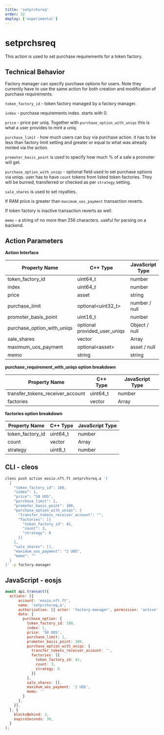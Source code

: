 ```yaml
---
title: 'setprchsreq'
order: 32
deploy: ['experimental']
---
```


# setprchsreq

This action is used to set purchase requirements for a token factory.

## Technical Behavior

Factory manager can specify purchase options for users. Note they currently have to use the same action for both creation and modification of purchase requirements.

`token_factory_id` - token factory managed by a factory manager.

`index` - purchase requirements index. starts with 0.

`price` - price per uniq. Together with `purchase_option_with_uniqs` this is what a user provides to mint a uniq.

`purchase_limit` - how much users can buy via purchase action. it has to be less than factory limit setting and greater or equal to what was already minted via the action.

`promoter_basis_point` is used to specify how much % of a sale a promoter will get.

`purchase_option_with_uniqs` - optional field used to set purchase options via uniqs. user has to have `count` tokens from listed token factories. They will be burned, transferred or checked as per `strategy` setting.

`sale_shares` is used to set royalties.

If RAM price is greater than `maximum_uos_payment` transaction reverts.

If token factory is inactive transaction reverts as well.

`memo` - a string of no more than 256 characters. useful for parsing on a backend.

## Action Parameters

**Action Interface**

| Property Name              | C++ Type                       | JavaScript Type       |
| ---------------------------| ------------------------------ | --------------------- |
| token_factory_id           | uint64_t                       | number                |
| index                      | uint64_t                       | number                |
| price                      | asset                          | string                |
| purchase_limit             | optional\<uint32_t\>           | number / null         |
| promoter_basis_point       | uint16_t                       | number                |
| purchase_option_with_uniqs | optional provided_user_uniqs   | Object / null         |
| sale_shares                | vector                         | Array                 |
| maximum_uos_payment        | optional\<asset\>              | asset / null          |
| memo                       | string                         | string                |

**purchase_requirement_with_uniqs option breakdown**

| Property Name                            | C++ Type | JavaScript Type |
| ---------------------------------------- | ---------| --------------- |
| transfer_tokens_receiver_account         | uint64_t | number          |
| factories                                | vector   | Array           |

**factories option breakdown**

| Property Name            | C++ Type | JavaScript Type |
| ------------------------ | ---------| --------------- |
| token_factory_id         | uint64_t | number          |
| count                    | vector   | Array           |
| strategy                 | uint8_t  | number          |



## CLI - cleos

```bash
cleos push action eosio.nft.ft setprchsreq.a '[
  {
    "token_factory_id": 100,
    "index": 1,
    "price": "50 UOS",
    "purchase_limit": 1,
    "promoter_basis_point": 100,
    "purchase_option_with_uniqs": {
      "transfer_tokens_receiver_account": "",
      "factories": [{
        "token_factory_id": 42,
        "count": 3,
        "strategy": 0
      }]
    },
    "sale_shares": [],
    "maximum_uos_payment": "2 UOS",
    "memo": ""
  }
]' -p factory.manager
```

## JavaScript - eosjs

```js
await api.transact({
  actions: [{
      account: 'eosio.nft.ft',
      name: 'setprchsreq.a',
      authorization: [{ actor: 'factory.manager', permission: 'active' }],
      data: {
        purchase_option: {
          token_factory_id: 100,
          index: 1,
          price: '50 UOS',
          purchase_limit: 1,
          promoter_basis_point: 100,
          purchase_option_with_uniqs: {
            transfer_tokens_receiver_account: '',
            factories: [{
              token_factory_id: 42,
              count: 3,
              strategy: 0
            }]
          },
          sale_shares: [],
          maximum_uos_payment: '2 UOS',
          memo: ''
        }
      },
    }],
  }, {
    blocksBehind: 3,
    expireSeconds: 30,
  }
);
```
